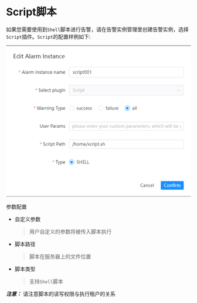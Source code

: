 # Script脚本

如果您需要使用到`Shell`脚本进行告警，请在告警实例管理里创建告警实例，选择`Script`插件。`Script`的配置样例如下:

![dingtalk-plugin](../../../../img/alert/script-plugin.png)

参数配置

* 自定义参数
  > 用户自定义的参数将被传入脚本执行
* 脚本路径
  > 脚本在服务器上的文件位置
* 脚本类型
  > 支持`Shell`脚本

**_注意：_** 请注意脚本的读写权限与执行租户的关系

